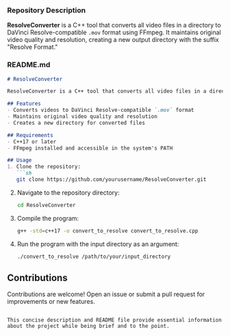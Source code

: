 ### Repository Description

**ResolveConverter** is a C++ tool that converts all video files in a directory to DaVinci Resolve-compatible `.mov` format using FFmpeg. It maintains original video quality and resolution, creating a new output directory with the suffix "Resolve Format."

### README.md

```markdown
# ResolveConverter

ResolveConverter is a C++ tool that converts all video files in a directory to DaVinci Resolve-compatible `.mov` format using FFmpeg. It maintains original video quality and resolution, creating a new output directory with the suffix "Resolve Format."

## Features
- Converts videos to DaVinci Resolve-compatible `.mov` format
- Maintains original video quality and resolution
- Creates a new directory for converted files

## Requirements
- C++17 or later
- FFmpeg installed and accessible in the system's PATH

## Usage
1. Clone the repository:
   ```sh
   git clone https://github.com/yourusername/ResolveConverter.git
   ```
2. Navigate to the repository directory:
   ```sh
   cd ResolveConverter
   ```
3. Compile the program:
   ```sh
   g++ -std=c++17 -o convert_to_resolve convert_to_resolve.cpp
   ```
4. Run the program with the input directory as an argument:
   ```sh
   ./convert_to_resolve /path/to/your/input_directory
   ```

## Contributions
Contributions are welcome! Open an issue or submit a pull request for improvements or new features.
```

This concise description and README file provide essential information about the project while being brief and to the point.
